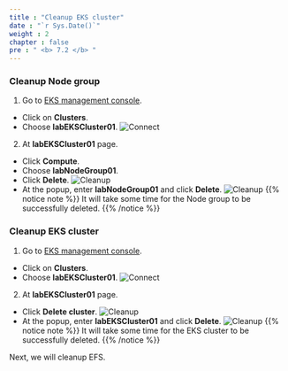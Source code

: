 ```yaml
---
title : "Cleanup EKS cluster"
date : "`r Sys.Date()`"
weight : 2
chapter : false
pre : " <b> 7.2 </b> "
---
```


### Cleanup Node group
1. Go to [EKS management console](https://console.aws.amazon.com/eks/home).
  - Click on **Clusters**.
  - Choose **labEKSCluster01**.
  ![Connect](/workshop.chaunguyen.site/4.configure/ws01-configure12.png)

2. At **labEKSCluster01** page.
  - Click **Compute**.
  - Choose **labNodeGroup01**.
  - Click **Delete**.
  ![Cleanup](/workshop.chaunguyen.site/7.cleanup/ws01-cleanup02.png)
  - At the popup, enter **labNodeGroup01** and click **Delete**.
  ![Cleanup](/workshop.chaunguyen.site/7.cleanup/ws01-cleanup03.png)
  {{% notice note %}}
  It will take some time for the Node group to be successfully deleted.
  {{% /notice %}}

### Cleanup EKS cluster
1. Go to [EKS management console](https://console.aws.amazon.com/eks/home).
  - Click on **Clusters**.
  - Choose **labEKSCluster01**.
  ![Connect](/workshop.chaunguyen.site/4.configure/ws01-configure12.png)

2. At **labEKSCluster01** page.
  - Click **Delete cluster**.
  ![Cleanup](/workshop.chaunguyen.site/7.cleanup/ws01-cleanup04.png)
  - At the popup, enter **labEKSCluster01** and click **Delete**.
  ![Cleanup](/workshop.chaunguyen.site/7.cleanup/ws01-cleanup05.png)
  {{% notice note %}}
  It will take some time for the EKS cluster to be successfully deleted.
  {{% /notice %}}

Next, we will cleanup EFS.